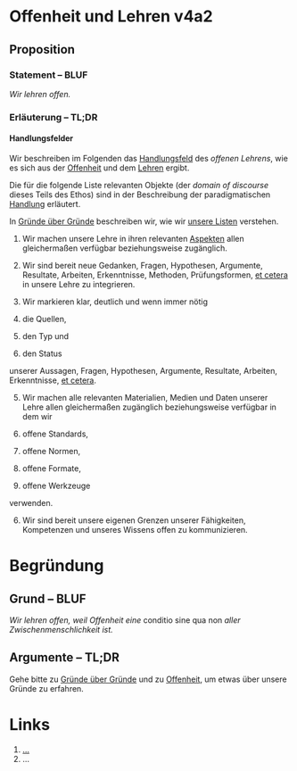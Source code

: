 <!---
   NAME - The NAME of this project is:
ethos

  FILE - The FILENAME of the current file is:
/v4a2.md

  CREATION - This project was CREATED on:
2017-01-28-16:15:00 UTC

  MODIFICATION - This project was last MODIFIED on:
2017-01-28-16:15:00 UTC

  VERSION - The current VERSION of this project is:
<git-commit-hash>-2017-01-28-16:15:00 UTC

  CREATOR(S) - This project was CREATED by:
Michael Czechowski, Martin Maga

  CONTACT - You can CONTACT the creator(s) or developer(s) of this project at:
E-Mail: mail@martinmaga.de

  COPYRIGHT - The COPYRIGHT holder of this project is:
COPYRIGHT (c) 2016 Martin Maga

  LICENSE - This project is LICENSED under the following license:
Martin Maga 2016 CC BY-SA 4.0 https://creativecommons.org

  SUBFILE – This is a SUBFILE! For more INFORMATION on this project go to:
/README.md
--->

# Offenheit und Lehren v4a2
## Proposition
### Statement – BLUF
*Wir lehren offen.*

### Erläuterung – TL;DR
#### Handlungsfelder
Wir beschreiben im Folgenden das [Handlungsfeld](../synopsis/reasons.md) des *offenen Lehrens*, wie es sich aus der [Offenheit](../values/v4_openness.md)
und dem [Lehren](../actions/a2_teach.md) ergibt.

Die für die folgende Liste relevanten Objekte (der *domain of discourse* dieses Teils des Ethos) sind in der Beschreibung der paradigmatischen [Handlung](../actions/a2_teach.md) erläutert.  

In [Gründe über Gründe](../synopsis/reasons.md) beschreiben wir, wie wir [unsere Listen](../synopsis/reasons.md) verstehen.

1. Wir machen unsere Lehre in ihren relevanten [Aspekten](../contents/actions/a2_teach.md) allen gleichermaßen verfügbar beziehungsweise zugänglich.

2. Wir sind bereit neue Gedanken, Fragen, Hypothesen, Argumente, Resultate, Arbeiten, Erkenntnisse, Methoden, Prüfungsformen, [et cetera](../contents/actions/a2_teach.md) in unsere Lehre zu integrieren.

3. Wir markieren klar, deutlich und wenn immer nötig

  1. die Quellen,

  2. den Typ und

  3. den Status

unserer Aussagen, Fragen, Hypothesen, Argumente, Resultate, Arbeiten, Erkenntnisse, [et cetera](../contents/actions/a2_teach.md).

5. Wir machen alle relevanten Materialien, Medien und Daten unserer Lehre allen gleichermaßen zugänglich beziehungsweise verfügbar in dem wir

  1. offene Standards,
  2. offene Normen,
  3. offene Formate,
  4. offene Werkzeuge

verwenden.

6. Wir sind bereit unsere eigenen Grenzen unserer Fähigkeiten, Kompetenzen und unseres Wissens offen zu kommunizieren.

# Begründung
## Grund – BLUF
*Wir lehren offen, weil Offenheit eine* conditio sine qua non *aller Zwischenmenschlichkeit ist.*

## Argumente – TL;DR
Gehe bitte zu [Gründe über Gründe](../contents/reasons/reasons.md) und zu [Offenheit](../contents/values/v4_openness.md), um etwas über unsere Gründe zu erfahren.

# Links
  1. […](…)
  2. …
